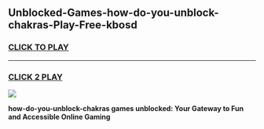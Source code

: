 
## Unblocked-Games-how-do-you-unblock-chakras-Play-Free-kbosd
<h3>
<a href="https://premium76.site?title=how-do-you-unblock-chakras&ref=23A">CLICK TO PLAY</a></h3>
<hr>

<h3>
<a href="https://premium76.site?title=how-do-you-unblock-chakras&ref=23A">CLICK 2 PLAY</a>
  
</h3>

<a href="https://premium76.site?title=how-do-you-unblock-chakras&ref=23A"><img src="https://clearcache.store/games.png"></a>


**how-do-you-unblock-chakras games unblocked: Your Gateway to Fun and Accessible Online Gaming**
